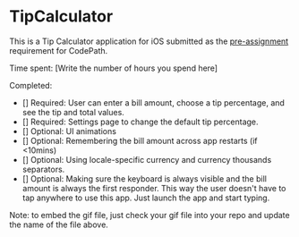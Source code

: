 # TipCalculator

This is a Tip Calculator application for iOS submitted as the [pre-assignment](https://gist.github.com/timothy1ee/7747214) requirement for CodePath.

Time spent: [Write the number of hours you spend here]

Completed:

* [] Required: User can enter a bill amount, choose a tip percentage, and see the tip and total values.
* [] Required: Settings page to change the default tip percentage.
* [] Optional: UI animations
* [] Optional: Remembering the bill amount across app restarts (if <10mins)
* [] Optional: Using locale-specific currency and currency thousands separators.
* [] Optional: Making sure the keyboard is always visible and the bill amount is always the first responder. This way the user doesn't have to tap anywhere to use this app. Just launch the app and start typing.

Note: to embed the gif file, just check your gif file into your repo and update the name of the file above.
